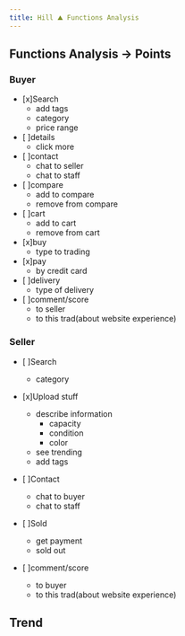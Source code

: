 ```yaml
---
title: Hill ⛰️ Functions Analysis
---
```

## Functions Analysis -> Points


### Buyer
  - [x]Search 
    - add tags
    - category
    - price range
  - [ ]details
    - click more
  - [ ]contact
    - chat to seller
    - chat to staff
  - [ ]compare
    - add to compare
    - remove from compare
  - [ ]cart
    - add to cart
    - remove from cart
  - [x]buy
    - type to trading
  - [x]pay
    - by credit card 
  - [ ]delivery
    - type of delivery
  - [ ]comment/score
    - to seller
    - to this trad(about website experience)

  
### Seller
  - [ ]Search
    - category
    
  - [x]Upload stuff
    - describe information
      - capacity
      - condition
      - color
    - see trending
    - add tags
    
  - [ ]Contact
    - chat to buyer
    - chat to staff
    
  - [ ]Sold
    - get payment
    - sold out
    
  - [ ]comment/score
    - to buyer
    - to this trad(about website experience)

## Trend
